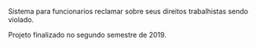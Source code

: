 Sistema para funcionarios reclamar sobre seus direitos trabalhistas sendo violado.

Projeto finalizado no segundo semestre de 2019.
